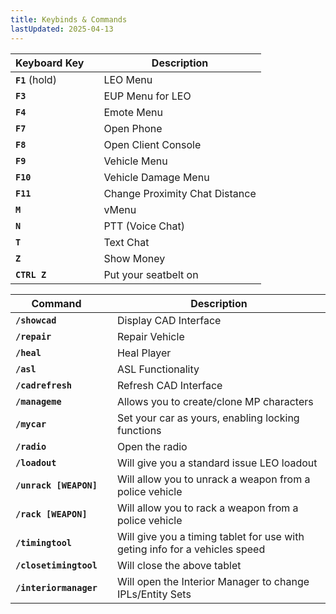```yaml
---
title: Keybinds & Commands
lastUpdated: 2025-04-13
---
```


| **Keyboard Key** |     | **Description**                |
| ---------------- | --- | ------------------------------ |
| **`F1`** (hold)  |     | LEO Menu                       |
| **`F3`**         |     | EUP Menu for LEO               |
| **`F4`**         |     | Emote Menu                     |
| **`F7`**         |     | Open Phone                     |
| **`F8`**         |     | Open Client Console            |
| **`F9`**         |     | Vehicle Menu                   |
| **`F10`**        |     | Vehicle Damage Menu            |
| **`F11`**        |     | Change Proximity Chat Distance |
| **`M`**          |     | vMenu                          |
| **`N`**          |     | PTT (Voice Chat)               |
| **`T`**          |     | Text Chat                      |
| **`Z`**          |     | Show Money                     |
| **`CTRL Z`**     |     | Put your seatbelt on           |

| **Command**            |     | **Description**                                                             |
| ---------------------- | --- | --------------------------------------------------------------------------- |
| **`/showcad`**         |     | Display CAD Interface                                                       |
| **`/repair`**          |     | Repair Vehicle                                                              |
| **`/heal`**            |     | Heal Player                                                                 |
| **`/asl`**             |     | ASL Functionality                                                           |
| **`/cadrefresh`**      |     | Refresh CAD Interface                                                       |
| **`/manageme`**        |     | Allows you to create/clone MP characters                                    |
| **`/mycar`**           |     | Set your car as yours, enabling locking functions                           |
| **`/radio`**           |     | Open the radio                                                              |
| **`/loadout`**         |     | Will give you a standard issue LEO loadout                                  |
| **`/unrack [WEAPON]`** |     | Will allow you to unrack a weapon from a police vehicle                     |
| **`/rack [WEAPON]`**   |     | Will allow you to rack a weapon from a police vehicle                       |
| **`/timingtool`**      |     | Will give you a timing tablet for use with geting info for a vehicles speed |
| **`/closetimingtool`** |     | Will close the above tablet                                                 |
| **`/interiormanager`** |     | Will open the Interior Manager to change IPLs/Entity Sets                   |
